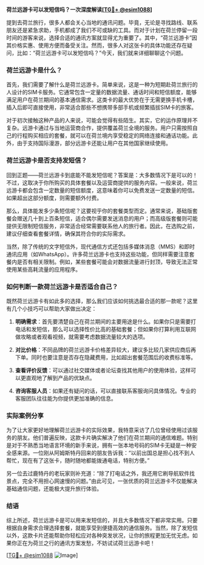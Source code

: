 **荷兰远游卡可以发短信吗？一次深度解读[[TG💪+ @esim1088](https://t.me/s/esim1088)]**

提到去荷兰旅行，很多人都会关心当地的通讯问题。毕竟，无论是寻找路线、联系朋友还是紧急求助，手机都成了我们不可或缺的工具。而对于计划在荷兰停留一段时间的游客来说，选择合适的通讯方案就显得尤为重要了。其中，“荷兰远游卡”因其价格实惠、使用方便而备受关注。然而，很多人对这张卡的具体功能还存在疑问，比如：“荷兰远游卡可以发短信吗？”今天，我们就来详细聊聊这个问题。

### 荷兰远游卡是什么？

首先，我们需要了解什么是荷兰远游卡。简单来说，这是一种为短期赴荷兰旅行的人设计的SIM卡服务。它通常包含一定量的数据流量、通话时间和短信额度，能够满足用户在荷兰期间的基本通信需求。这类卡的最大优势在于无需更换手机卡槽，插入后即可直接使用，非常适合那些不想携带多部手机或频繁插拔SIM卡的旅客。

对于初次接触这种产品的人来说，可能会觉得有些陌生。其实，它的运作原理并不复杂。远游卡通过与当地运营商合作，提供覆盖荷兰全境的服务。用户只需按照自己的行程购买相应的套餐，就可以在荷兰境内享受稳定的网络连接和通话功能。此外，由于支持国际漫游，部分远游卡还能让用户在其他国家继续使用。

### 荷兰远游卡是否支持发短信？

回到正题——荷兰远游卡到底能不能发短信呢？答案是：大多数情况下是可以的！不过，这取决于你所购买的具体套餐以及运营商提供的服务内容。一般来说，荷兰远游卡都会包含一定数量的短信额度，这意味着你可以免费发送一定数量的短信。如果超出这部分额度，则需要额外付费。

那么，具体能发多少条短信呢？这要视乎你的套餐类型而定。通常来说，基础版套餐会赠送几十到上百条短信，适合偶尔需要发送消息的用户；而高级版套餐则可能提供无限制短信服务，非常适合经常需要联系他人的旅行者。因此，在选购之前，建议仔细查看套餐详情，确保其符合你的实际需求。

当然，除了传统的文字短信外，现代通信方式还包括多媒体消息（MMS）和即时通讯应用（如WhatsApp）。许多荷兰远游卡也支持这些功能，但同样需要注意套餐内是否有相关限制。例如，某些套餐可能会对数据流量进行封顶，导致无法正常使用某些高耗流量的应用程序。

### 如何判断一款荷兰远游卡是否适合自己？

既然荷兰远游卡有如此多的选择，那么我们应该如何挑选最合适的那一款呢？这里有几个小技巧可以帮助大家做出决定：

1. **明确需求**：首先要清楚自己在荷兰期间的主要用途是什么。如果你只是需要打电话和发短信，那么可以选择性价比高的基础套餐；但如果你打算利用互联网做攻略或者观看视频，就需要考虑数据流量较大的选项。

2. **对比价格**：不同品牌的荷兰远游卡价格差异较大，建议多比较几家供应商后再下单。同时也要注意是否存在隐藏费用，比如超出套餐范围后的收费标准等。

3. **查看评价反馈**：可以通过社交媒体或者论坛查找其他用户的使用体验，这样可以更直观地了解到产品的优缺点。

4. **咨询客服人员**：如果还有疑问的话，可以直接联系客服询问具体情况。专业的客服团队往往能为你提供更加准确的信息。

### 实际案例分享

为了让大家更好地理解荷兰远游卡的实际效果，我特意采访了几位曾经使用过该服务的朋友。他们普遍反映，这款卡片确实解决了他们在荷兰期间的通信难题。特别是对于不熟悉当地语言环境的新手来说，拥有一张本地号码的SIM卡无疑是一种安全感来源。一位刚从阿姆斯特丹回来的朋友告诉我：“以前出国总是担心找不到人帮忙，现在有了这张卡，随时随地都能拨通电话，特别方便。”

另一位去过鹿特丹的老玩家则补充道：“除了打电话之外，我还用它刷导航软件找景点，完全不用担心网速慢的问题。”由此可见，一张优质的荷兰远游卡不仅能解决基础通信问题，还能极大提升旅行体验。

### 结语

综上所述，荷兰远游卡是可以用来发短信的，并且大多数情况下都非常实用。只要根据自身需求合理选择套餐，就能享受到便捷高效的通信服务。当然，除了发短信以外，这款卡片还能帮助你轻松应对各种突发状况，让你的旅程更加无忧无虑。如果你正在为荷兰之行的通讯方案发愁，不妨试试荷兰远游卡吧！

[[TG💪+ @esim1088](https://t.me/s/esim1088) ![Image](https://i.postimg.cc/4NQfJmqS/Snipaste-2025-05-13-00-14-12.png)]